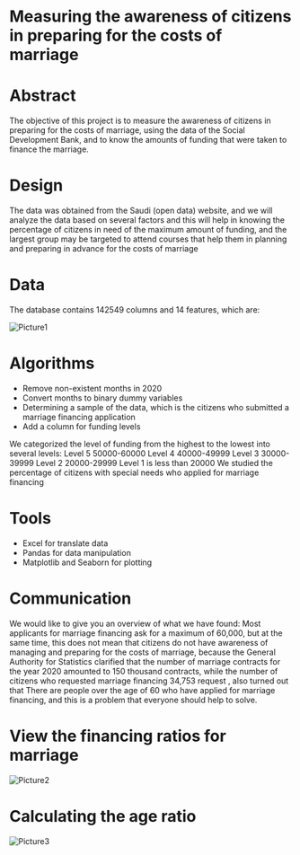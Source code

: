# Measuring the awareness of citizens in preparing for the costs of marriage

# Abstract
The objective of this project is to measure the awareness of citizens in preparing for the costs of marriage, using the data of the Social Development Bank, and to know the amounts of funding that were taken to finance the marriage.

# Design
The data was obtained from the Saudi (open data) website, and we will analyze the data based on several factors and this will help in knowing the percentage of citizens in need of the maximum amount of funding, and the largest group may be targeted to attend courses that help them in planning and preparing in advance for the costs of marriage
# Data
The database contains 142549 columns and 14 features, which are: 

![Picture1](https://user-images.githubusercontent.com/71217830/142717621-dfb46856-c096-4c18-b77a-08b05f00a202.png)

# Algorithms
*	Remove non-existent months in 2020
*	Convert months to binary dummy variables
*	Determining a sample of the data, which is the citizens who submitted a marriage financing application
*	Add a column for funding levels

We categorized the level of funding from the highest to the lowest into several levels: Level 5 50000-60000 Level 4 40000-49999 Level 3 30000-39999 Level 2 20000-29999 Level 1 is less than 20000
We studied the percentage of citizens with special needs who applied for marriage financing
# Tools
*	Excel for translate data
*	Pandas for data manipulation
*	Matplotlib and Seaborn for plotting

# Communication
We would like to give you an overview of what we have found:
Most applicants for marriage financing ask for a maximum of 60,000, but at the same time, this does not mean that citizens do not have awareness of managing and preparing for the costs of marriage, because the General Authority for Statistics clarified that the number of marriage contracts for the year 2020 amounted to 150 thousand contracts, while the number of citizens who requested marriage financing  34,753 request , also turned out that There are people over the age of 60 who have applied for marriage financing, and this is a problem that everyone should help to solve.

# View the financing ratios for marriage
![Picture2](https://user-images.githubusercontent.com/71217830/142717697-3e723fe0-fd83-4e1a-b7bd-00bf3c1df51f.png)
# Calculating the age ratio
![Picture3](https://user-images.githubusercontent.com/71217830/142717715-54b7aaa2-98a5-4f22-9b67-25ff56ff5d1b.png)
